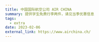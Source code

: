 ```yaml
---
title: 中国国际航空公司 AIR CHINA
summary: 提供学生免费行李两件，请见当季优惠信息
tags:
  - extra
date: 2023-02-06
external_link: https://www.airchina.ch/‎
---
```

